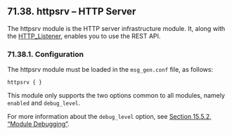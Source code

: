 ## 71.38. httpsrv – HTTP Server

The httpsrv module is the HTTP server infrastructure module. It, along with the [HTTP_Listener](http_listener "Chapter 20. Configuring Inbound Mail Service Using HTTP"), enables you to use the REST API.

### 71.38.1. Configuration

The httpsrv module must be loaded in the `msg_gen.conf` file, as follows:

`httpsrv { }`

This module only supports the two options common to all modules, namely `enabled` and `debug_level`.

For more information about the `debug_level` option, see [Section 15.5.2, “Module Debugging”](module_config#module_config.debugging "15.5.2. Module Debugging").
